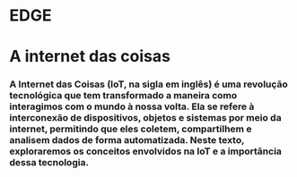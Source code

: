 # EDGE

<h1>A internet das coisas</h1>

<h3>A Internet das Coisas (IoT, na sigla em inglês) é uma revolução tecnológica que tem transformado a maneira como interagimos com o mundo à nossa volta. Ela se refere à interconexão de dispositivos, objetos e sistemas por meio da internet, permitindo que eles coletem, compartilhem e analisem dados de forma automatizada. Neste texto, exploraremos os conceitos envolvidos na IoT e a importância dessa tecnologia.</h3>
<img src=""C:\Users\luisg\OneDrive\Imagens\internetdascoisas.png">
